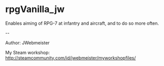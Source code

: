 # rpgVanilla_jw

Enables aiming of RPG-7 at infantry and aircraft, and to do so more often.

--

Author:
JWebmeister

My Steam workshop: 
http://steamcommunity.com/id/jwebmeister/myworkshopfiles/